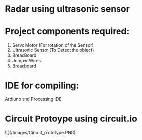 # Radar using ultrasonic sensor

<h1>Project components required:</h1>

1. Servo Motor (For rotation of the Sensor)
1. Ultrasonic Sensor (To Detect the object)
1. BreadBoard
1. Jumper Wires
1. Breadboard


<h1>IDE for compiling:</h1>
Ardiuno and Processing IDE

<h1>Circuit Protoype using circuit.io</h1>
![](/Images/Circuit_prototype.PNG)



